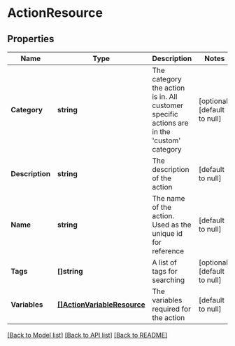 # ActionResource

## Properties
Name | Type | Description | Notes
------------ | ------------- | ------------- | -------------
**Category** | **string** | The category the action is in. All customer specific actions are in the &#39;custom&#39; category | [optional] [default to null]
**Description** | **string** | The description of the action | [default to null]
**Name** | **string** | The name of the action. Used as the unique id for reference | [default to null]
**Tags** | **[]string** | A list of tags for searching | [optional] [default to null]
**Variables** | [**[]ActionVariableResource**](ActionVariableResource.md) | The variables required for the action | [default to null]

[[Back to Model list]](../README.md#documentation-for-models) [[Back to API list]](../README.md#documentation-for-api-endpoints) [[Back to README]](../README.md)


